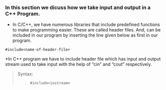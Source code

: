 ### In this section we dicuss how we take input and output in a C++ Program.
* In C/C++, we have numerous libraries that include predefined functions to make programming easier. These are called header files. And, can be included in our program by inserting the line given below as first in our program.
```
#include<name-of-header-file>
```
*In C++ program we have to include header file which has input and output stream used to take input with the help of “cin” and “cout” respectively.
>Syntax:
>>```
>>#include<iostream>
>>```
